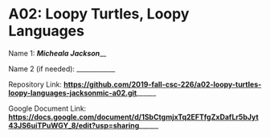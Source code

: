 # A02: Loopy Turtles, Loopy Languages

Name 1: _____Micheala Jackson_______

Name 2 (if needed): ____________

Repository Link: ____https://github.com/2019-fall-csc-226/a02-loopy-turtles-loopy-languages-jacksonmic-a02.git__________

Google Document Link: ____https://docs.google.com/document/d/1SbCtgmjxTq2EFTfgZxDafLr5bJyt43JS6uiTPuWGY_8/edit?usp=sharing__________
